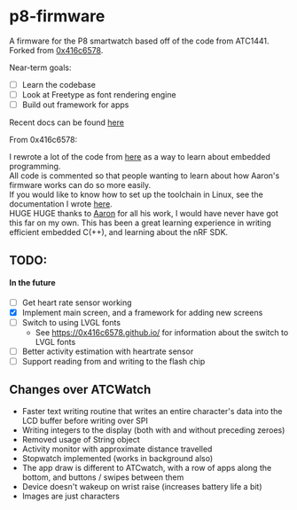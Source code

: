 # p8-firmware
A firmware for the P8 smartwatch based off of the code from ATC1441. Forked from [0x416c6578](https://github.com/0x416c6578/p8-firmware).

Near-term goals:
- [ ] Learn the codebase
- [ ] Look at Freetype as font rendering engine
- [ ] Build out framework for apps

Recent docs can be found [here](docs/README.md)

From 0x416c6578:

I rewrote a lot of the code from [here](https://github.com/atc1441/ATCwatch) as a way to learn about embedded programming.  
All code is commented so that people wanting to learn about how Aaron's firmware works can do so more easily.    
If you would like to know how to set up the toolchain in Linux, see the documentation I wrote [here](https://github.com/0x416c6578/ATCwatch/blob/master/linux-tutorial.md).  
HUGE HUGE thanks to [Aaron](https://github.com/atc1441) for all his work, I would have never have got this far on my own. This has been a great learning experience in writing efficient embedded C(++), and learning about the nRF SDK.
## TODO:
#### In the future
- [ ] Get heart rate sensor working
- [x] Implement main screen, and a framework for adding new screens
- [ ] Switch to using LVGL fonts
  - See https://0x416c6578.github.io/ for information about the switch to LVGL fonts
- [ ] Better activity estimation with heartrate sensor
- [ ] Support reading from and writing to the flash chip
## Changes over ATCWatch
- Faster text writing routine that writes an entire character's data into the LCD buffer before writing over SPI
- Writing integers to the display (both with and without preceding zeroes)
- Removed usage of String object
- Activity monitor with approximate distance travelled
- Stopwatch implemented (works in background also)
- The app draw is different to ATCwatch, with a row of apps along the bottom, and buttons / swipes between them
- Device doesn't wakeup on wrist raise (increases battery life a bit)
- Images are just characters
